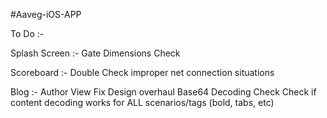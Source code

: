 #Aaveg-iOS-APP

To Do :-

Splash Screen :-
	Gate Dimensions Check

Scoreboard :- 
	Double Check improper net connection situations

Blog :-
	Author View Fix
	Design overhaul
	Base64 Decoding Check
	Check if content decoding works for ALL scenarios/tags (bold, tabs, etc)
